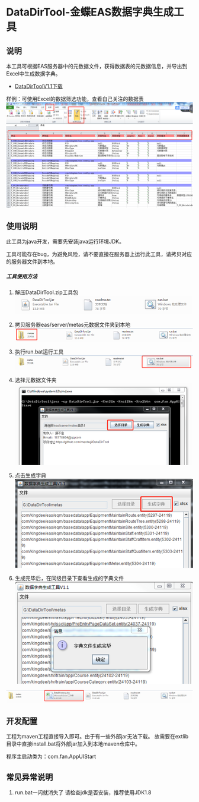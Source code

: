 # DataDirTool-金蝶EAS数据字典生成工具

## 说明

本工具可根据EAS服务器中的元数据文件，获得数据表的元数据信息，并导出到Excel中生成数据字典。</br>

* [DataDirToolV1.1下载](https://github.com/maobuji/DataDirTool/releases/download/1.1/DataDirTool1.1.zip)

样例：可使用Excel的数据筛选功能，查看自己关注的数据表<br>
![image](doc/img/demo.png)



## 使用说明

此工具为java开发，需要先安装java运行环境JDK。

工具可能存在bug，为避免风险，请不要直接在服务器上运行此工具，请拷贝对应的服务器文件到本地。


##### 工具使用方法

1. 解压DataDirTool.zip工具包</br>
![image](doc/img/help1.png)
   

2. 拷贝服务器eas/server/metas元数据文件夹到本地</br>
![image](doc/img/help2.png)
   

3. 执行run.bat运行工具</br>
![image](doc/img/help3.png)
   

4. 选择元数据文件夹</br>
![image](doc/img/help4.png)
   

5. 点击生成字典</br>
![image](doc/img/help5.png)


6. 生成完毕后，在同级目录下查看生成的字典文件</br>
![image](doc/img/help6.png)

![image](doc/img/help7.png)


## 开发配置

工程为maven工程直接导入即可。由于有一些外部jar无法下载。
故需要在extlib目录中直接install.bat将外部jar加入到本地maven仓库中。

程序主启动类为：com.fan.AppUIStart


## 常见异常说明

1. run.bat一闪就消失了
   请检查jdk是否安装，推荐使用JDK1.8




